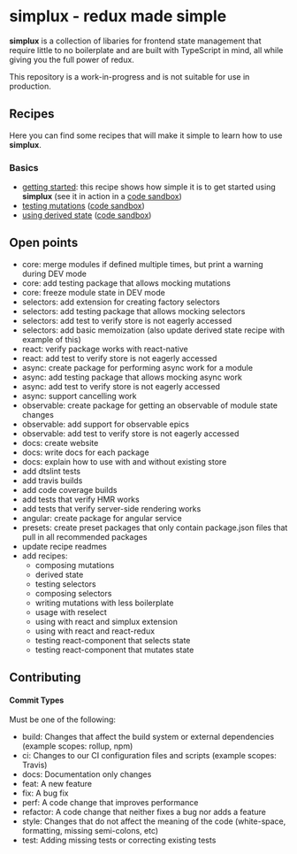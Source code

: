# simplux - redux made simple

**simplux** is a collection of libaries for frontend state management that require little to no boilerplate and are built with TypeScript in mind, all while giving you the full power of redux.

This repository is a work-in-progress and is not suitable for use in production.

## Recipes

Here you can find some recipes that will make it simple to learn how to use **simplux**.

### Basics

- [getting started](recipes/basics/getting-started#readme): this recipe shows how simple it is to get started using **simplux** (see it in action in a [code sandbox](https://codesandbox.io/s/github/MrWolfZ/simplux/tree/master/recipes/basics/getting-started))
- [testing mutations](recipes/basics/testing-mutations#readme) ([code sandbox](https://codesandbox.io/s/github/MrWolfZ/simplux/tree/master/recipes/basics/testing-mutations))
- [using derived state](recipes/basics/using-derived-state#readme) ([code sandbox](https://codesandbox.io/s/github/MrWolfZ/simplux/tree/master/recipes/basics/using-derived-state))

## Open points

- core: merge modules if defined multiple times, but print a warning during DEV mode
- core: add testing package that allows mocking mutations
- core: freeze module state in DEV mode
- selectors: add extension for creating factory selectors
- selectors: add testing package that allows mocking selectors
- selectors: add test to verify store is not eagerly accessed
- selectors: add basic memoization (also update derived state recipe with example of this)
- react: verify package works with react-native
- react: add test to verify store is not eagerly accessed
- async: create package for performing async work for a module
- async: add testing package that allows mocking async work
- async: add test to verify store is not eagerly accessed
- async: support cancelling work
- observable: create package for getting an observable of module state changes
- observable: add support for observable epics
- observable: add test to verify store is not eagerly accessed
- docs: create website
- docs: write docs for each package
- docs: explain how to use with and without existing store
- add dtslint tests
- add travis builds
- add code coverage builds
- add tests that verify HMR works
- add tests that verify server-side rendering works
- angular: create package for angular service
- presets: create preset packages that only contain package.json files that pull in all recommended packages
- update recipe readmes
- add recipes:
  - composing mutations
  - derived state
  - testing selectors
  - composing selectors
  - writing mutations with less boilerplate
  - usage with reselect
  - using with react and simplux extension
  - using with react and react-redux
  - testing react-component that selects state
  - testing react-component that mutates state

## Contributing

#### Commit Types

Must be one of the following:

- build: Changes that affect the build system or external dependencies (example scopes: rollup, npm)
- ci: Changes to our CI configuration files and scripts (example scopes: Travis)
- docs: Documentation only changes
- feat: A new feature
- fix: A bug fix
- perf: A code change that improves performance
- refactor: A code change that neither fixes a bug nor adds a feature
- style: Changes that do not affect the meaning of the code (white-space, formatting, missing semi-colons, etc)
- test: Adding missing tests or correcting existing tests
